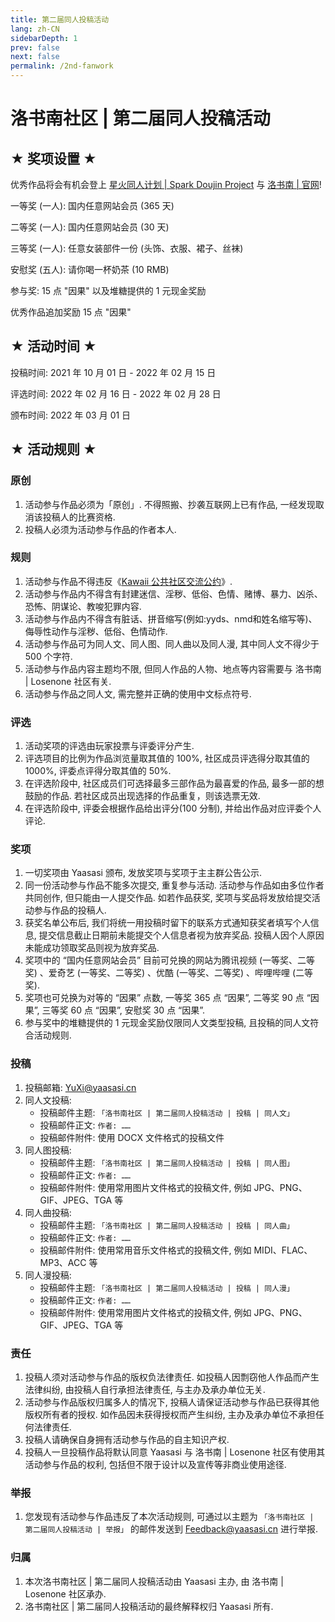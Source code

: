 ```yaml
---
title: 第二届同人投稿活动
lang: zh-CN
sidebarDepth: 1
prev: false
next: false
permalink: /2nd-fanwork
---
```


# 洛书南社区 | 第二届同人投稿活动

## ★ 奖项设置 ★

优秀作品将会有机会登上 [星火同人计划 | Spark Doujin Project](https://spark.yaasasi.cn/doujin) 与 [洛书南 | 官网](https://www.losenone.cn/)!

一等奖 (一人): 国内任意网站会员 (365 天)

二等奖 (一人): 国内任意网站会员 (30 天)

三等奖 (一人): 任意女装部件一份 (头饰、衣服、裙子、丝袜)

安慰奖 (五人): 请你喝一杯奶茶 (10 RMB)

参与奖: 15 点 "因果" 以及堆糖提供的 1 元现金奖励

优秀作品追加奖励 15 点 "因果"

## ★ 活动时间 ★

投稿时间: 2021 年 10 月 01 日 - 2022 年 02 月 15 日

评选时间: 2022 年 02 月 16 日 - 2022 年 02 月 28 日

颁布时间: 2022 年 03 月 01 日

## ★ 活动规则 ★

### 原创

1. 活动参与作品必须为「原创」. 不得照搬、抄袭互联网上已有作品, 一经发现取消该投稿人的比赛资格.
2. 投稿人必须为活动参与作品的作者本人.

### 规则

1. 活动参与作品不得违反《[Kawaii 公共社区交流公约](https://kawaii.yaasasi.cn/)》.
2. 活动参与作品内不得含有封建迷信、淫秽、低俗、色情、赌博、暴力、凶杀、恐怖、阴谋论、教唆犯罪内容.
3. 活动参与作品内不得含有脏话、拼音缩写(例如:yyds、nmd和姓名缩写等)、侮辱性动作与淫秽、低俗、色情动作.
4. 活动参与作品可为同人文、同人图、同人曲以及同人漫, 其中同人文不得少于 500 个字符.
5. 活动参与作品内容主题均不限, 但同人作品的人物、地点等内容需要与 洛书南 | Losenone 社区有关.
6. 活动参与作品之同人文, 需完整并正确的使用中文标点符号.

### 评选

1. 活动奖项的评选由玩家投票与评委评分产生.
2. 评选项目的比例为作品浏览量取其值的 100%, 社区成员评选得分取其值的 1000%, 评委点评得分取其值的 50%.
3. 在评选阶段中, 社区成员们可选择最多三部作品为最喜爱的作品, 最多一部的想鼓励的作品. 若社区成员出现选择的作品重复，则该选票无效.
4. 在评选阶段中, 评委会根据作品给出评分(100 分制), 并给出作品对应评委个人评论.

### 奖项

1. 一切奖项由 Yaasasi 颁布, 发放奖项与奖项于主主群公告公示.
2. 同一份活动参与作品不能多次提交, 重复参与活动. 活动参与作品如由多位作者共同创作, 但只能由一人提交作品. 如若作品获奖, 奖项与奖品将发放给提交活动参与作品的投稿人.
3. 获奖名单公布后, 我们将统一用投稿时留下的联系方式通知获奖者填写个人信息, 提交信息截止日期前未能提交个人信息者视为放弃奖品. 投稿人因个人原因未能成功领取奖品则视为放弃奖品.
4. 奖项中的 “国内任意网站会员” 目前可兑换的网站为腾讯视频 (一等奖、二等奖) 、爱奇艺 (一等奖、二等奖) 、优酷 (一等奖、二等奖) 、哔哩哔哩 (二等奖).
5. 奖项也可兑换为对等的 “因果” 点数, 一等奖 365 点 “因果”, 二等奖 90 点 “因果”, 三等奖 60 点 “因果”, 安慰奖 30 点 “因果”.
6. 参与奖中的堆糖提供的 1 元现金奖励仅限同人文类型投稿, 且投稿的同人文符合活动规则.

### 投稿

1. 投稿邮箱: [YuXi@yaasasi.cn](mailto:YuXi@yaasasi.cn)
2. 同人文投稿:
   - 投稿邮件主题: `「洛书南社区 | 第二届同人投稿活动 | 投稿 | 同人文」`
   - 投稿邮件正文: `作者: ……`
   - 投稿邮件附件: 使用 DOCX 文件格式的投稿文件
3. 同人图投稿:
   - 投稿邮件主题: `「洛书南社区 | 第二届同人投稿活动 | 投稿 | 同人图」`
   - 投稿邮件正文: `作者: ……`
   - 投稿邮件附件: 使用常用图片文件格式的投稿文件, 例如 JPG、PNG、GIF、JPEG、TGA 等
4. 同人曲投稿:
   - 投稿邮件主题: `「洛书南社区 | 第二届同人投稿活动 | 投稿 | 同人曲」`
   - 投稿邮件正文: `作者: ……`
   - 投稿邮件附件: 使用常用音乐文件格式的投稿文件, 例如 MIDI、FLAC、MP3、ACC 等
5. 同人漫投稿:
   - 投稿邮件主题: `「洛书南社区 | 第二届同人投稿活动 | 投稿 | 同人漫」`
   - 投稿邮件正文: `作者: ……`
   - 投稿邮件附件: 使用常用图片文件格式的投稿文件, 例如 JPG、PNG、GIF、JPEG、TGA 等

### 责任

1. 投稿人须对活动参与作品的版权负法律责任. 如投稿人因剽窃他人作品而产生法律纠纷, 由投稿人自行承担法律责任, 与主办及承办单位无关.
2. 活动参与作品版权归属多人的情况下, 投稿人请保证活动参与作品已获得其他版权所有者的授权. 如作品因未获得授权而产生纠纷, 主办及承办单位不承担任何法律责任.
3. 投稿人请确保自身拥有活动参与作品的自主知识产权.
4. 投稿人一旦投稿作品将默认同意 Yaasasi 与 洛书南 | Losenone 社区有使用其活动参与作品的权利, 包括但不限于设计以及宣传等非商业使用途径.

### 举报

1. 您发现有活动参与作品违反了本次活动规则, 可通过以主题为 `「洛书南社区 | 第二届同人投稿活动 | 举报」` 的邮件发送到 [Feedback@yaasasi.cn](mailto:Feedback@yaasasi.cn) 进行举报.

### 归属

1. 本次洛书南社区 | 第二届同人投稿活动由 Yaasasi 主办, 由 洛书南 | Losenone 社区承办.
2. 洛书南社区 | 第二届同人投稿活动的最终解释权归 Yaasasi 所有.
